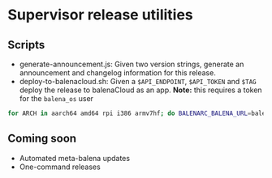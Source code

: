 # Supervisor release utilities

## Scripts

* generate-announcement.js: Given two version strings, generate an announcement
	and changelog information for this release.
* deploy-to-balenacloud.sh: Given a `$API_ENDPOINT`, `$API_TOKEN` and `$TAG` deploy the
	release to balenaCloud as an app. **Note:** this requires a token for the `balena_os` user

```sh
for ARCH in aarch64 amd64 rpi i386 armv7hf; do BALENARC_BALENA_URL=balena-staging.com TAG=v12.2.11 ARCH=$ARCH ./deploy-to-balenacloud.sh; done
```

## Coming soon

* Automated meta-balena updates
* One-command releases
